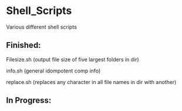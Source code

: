 # Shell_Scripts
Various different shell scripts

## Finished:

Filesize.sh (output file size of five largest folders in dir)

info.sh (general idompotent comp info)

replace.sh (replaces any character in all file names in dir with another)


## In Progress:

